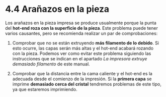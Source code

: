 # 4.4 Arañazos en la pieza

Los arañazos en la pieza impresa se produce usualmente porque la punta del **hot-end roza con la superficie de la pieza**. Este problema puede tener varios causantes, pero se recomienda realizar un par de comprobaciones:

1. Comprobar que no se están extruyendo **más filamento de lo debido**. Si esto ocurre, las capas serán más altas y el hot-end acabará rozando con la pieza. Podemos ver como evitar este problema siguiendo las instrucciones que se indican en el apartado *La impresora extruye demasiado filamento* de este manual.

2. Comprobar que la distancia entre la cama caliente y el hot-end es la adecuada desde el comienzo de la impresión. Si la **primera capa** se imprime **demasiado cerca del cristal** tendremos problemas de este tipo, ya que estaremos imprimiendo.
